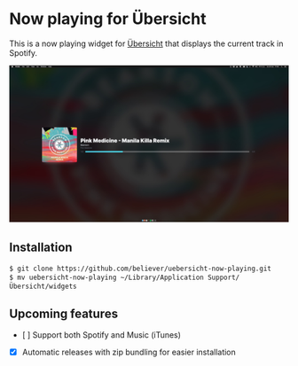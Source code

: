 # Now playing for Übersicht

This is a now playing widget for [Übersicht](http://tracesof.net/uebersicht/)
that displays the current track in Spotify.

![Screenshot of now playing widget](/docs/screenshot.jpg)

## Installation

```
$ git clone https://github.com/believer/uebersicht-now-playing.git
$ mv uebersicht-now-playing ~/Library/Application Support/Übersicht/widgets
```

## Upcoming features

- [ ] Support both Spotify and Music (iTunes)
- [x] Automatic releases with zip bundling for easier installation
